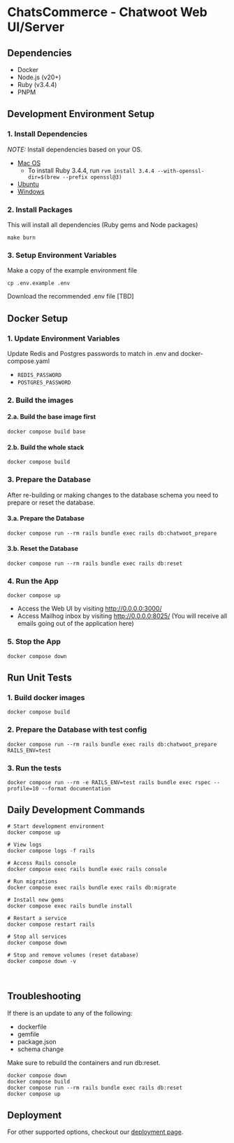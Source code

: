 
# ChatsCommerce - Chatwoot Web UI/Server

## Dependencies
- Docker
- Node.js (v20+)
- Ruby (v3.4.4)
- PNPM

## Development Environment Setup
### 1. Install Dependencies
*NOTE:* Install dependencies based on your OS.

- [Mac OS](https://developers.chatwoot.com/contributing-guide/environment-setup/mac-os)
  - To install Ruby 3.4.4, run `rvm install 3.4.4 --with-openssl-dir=$(brew --prefix openssl@3)`
- [Ubuntu](https://developers.chatwoot.com/contributing-guide/environment-setup/ubuntu)
- [Windows](https://developers.chatwoot.com/contributing-guide/environment-setup/windows)

### 2. Install Packages
This will install all dependencies (Ruby gems and Node packages)
```
make burn 
```

### 3. Setup Environment Variables
Make a copy of the example environment file
```
cp .env.example .env
```
Download the recommended .env file 
[TBD]

## Docker Setup
### 1. Update Environment Variables
Update Redis and Postgres passwords to match in .env and docker-compose.yaml
- `REDIS_PASSWORD`
- `POSTGRES_PASSWORD`

### 2. Build the images
#### 2.a. Build the base image first
```
docker compose build base
```
#### 2.b. Build the whole stack
```
docker compose build
```

### 3. Prepare the Database
After re-building or making changes to the database schema you need to prepare or reset the database.
#### 3.a. Prepare the Database
```
docker compose run --rm rails bundle exec rails db:chatwoot_prepare
```
#### 3.b. Reset the Database
```
docker compose run --rm rails bundle exec rails db:reset
```

### 4. Run the App
```
docker compose up
```

* Access the Web UI by visiting http://0.0.0.0:3000/
* Access Mailhog inbox by visiting http://0.0.0.0:8025/ (You will receive all emails going out of the application here)

### 5. Stop the App
```
docker compose down
```

## Run Unit Tests
### 1. Build docker images
```
docker compose build
```

### 2. Prepare the Database with test config
```
docker compose run --rm rails bundle exec rails db:chatwoot_prepare RAILS_ENV=test
```

### 3. Run the tests
```
docker compose run --rm -e RAILS_ENV=test rails bundle exec rspec --profile=10 --format documentation
```

## Daily Development Commands

```
# Start development environment
docker compose up

# View logs
docker compose logs -f rails

# Access Rails console
docker compose exec rails bundle exec rails console

# Run migrations
docker compose exec rails bundle exec rails db:migrate

# Install new gems
docker compose exec rails bundle install

# Restart a service
docker compose restart rails

# Stop all services
docker compose down

# Stop and remove volumes (reset database)
docker compose down -v
```
​

## Troubleshooting
If there is an update to any of the following:

* dockerfile
* gemfile
* package.json
* schema change

Make sure to rebuild the containers and run db:reset.

```
docker compose down
docker compose build
docker compose run --rm rails bundle exec rails db:reset
docker compose up
```

## Deployment

For other supported options, checkout our [deployment page](https://chatwoot.com/deploy).
